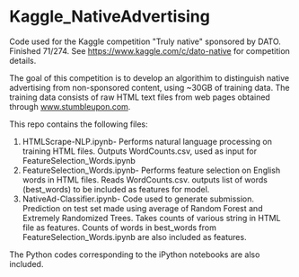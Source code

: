 # Kaggle_NativeAdvertising
Code used for the Kaggle competition "Truly native" sponsored by DATO. 
Finished 71/274. See https://www.kaggle.com/c/dato-native for competition details.

The goal of this competition is to develop an algorithim to distinguish 
native advertising from non-sponsored content, using ~30GB of training data.
The training data consists of raw HTML text files from web pages obtained 
through www.stumbleupon.com. 

This repo contains the following files:
1. HTMLScrape-NLP.ipynb- Performs natural language processing on training HTML files. 
   Outputs WordCounts.csv, used as input for FeatureSelection_Words.ipynb
2. FeatureSelection_Words.ipynb- Performs feature selection on English words in HTML files.
  Reads WordCounts.csv. outputs list of words (best_words) to be included as features for model.
3. NativeAd-Classifier.ipynb- Code used to generate submission. Prediction on test set made using average of 
  Random Forest and Extremely Randomized Trees. Takes counts of various string in HTML file as features.
  Counts of words in best_words from FeatureSelection_Words.ipynb are also included as features.

The Python codes corresponding to the iPython notebooks are also included.
